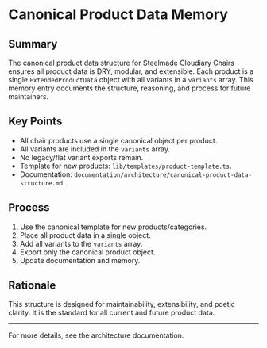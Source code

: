 # Canonical Product Data Memory

## Summary
The canonical product data structure for Steelmade Cloudiary Chairs ensures all product data is DRY, modular, and extensible. Each product is a single `ExtendedProductData` object with all variants in a `variants` array. This memory entry documents the structure, reasoning, and process for future maintainers.

## Key Points
- All chair products use a single canonical object per product.
- All variants are included in the `variants` array.
- No legacy/flat variant exports remain.
- Template for new products: `lib/templates/product-template.ts`.
- Documentation: `documentation/architecture/canonical-product-data-structure.md`.

## Process
1. Use the canonical template for new products/categories.
2. Place all product data in a single object.
3. Add all variants to the `variants` array.
4. Export only the canonical product object.
5. Update documentation and memory.

## Rationale
This structure is designed for maintainability, extensibility, and poetic clarity. It is the standard for all current and future product data.

---
For more details, see the architecture documentation.
